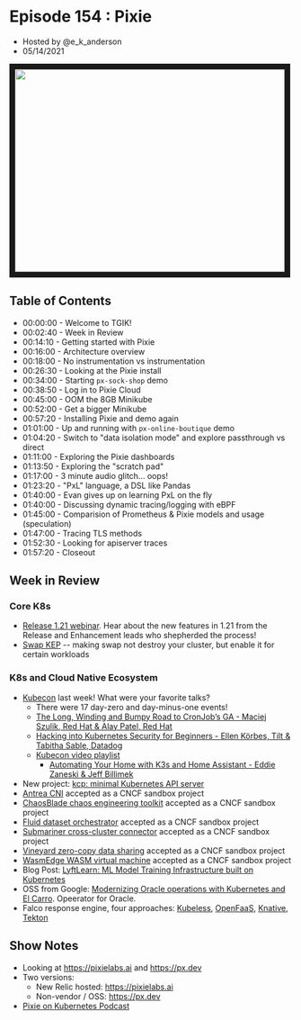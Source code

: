 # Episode 154 : Pixie
- Hosted by @e_k_anderson
- 05/14/2021

<!--- Thumbnailed embed of the video, n8Xo_ghCIOSY is the video id from the youtube url --->

<a href="https://www.youtube.com/watch?v=CYQsLfVcgYI
" target="_blank"><img src="http://img.youtube.com/vi/CYQsLfVcgYI/hqdefault.jpg" width="480" height="360" border="10" /></a>

## Table of Contents

- 00:00:00 - Welcome to TGIK!
- 00:02:40 - Week in Review
- 00:14:10 - Getting started with Pixie
- 00:16:00 - Architecture overview
- 00:18:00 - No instrumentation vs instrumentation
- 00:26:30 - Looking at the Pixie install
- 00:34:00 - Starting `px-sock-shop` demo
- 00:38:50 - Log in to Pixie Cloud
- 00:45:00 - OOM the 8GB Minikube
- 00:52:00 - Get a bigger Minikube
- 00:57:20 - Installing Pixie and demo again
- 01:01:00 - Up and running with `px-online-boutique` demo
- 01:04:20 - Switch to "data isolation mode" and explore passthrough vs direct
- 01:11:00 - Exploring the Pixie dashboards
- 01:13:50 - Exploring the "scratch pad"
- 01:17:00 - 3 minute audio glitch... oops!
- 01:23:20 - "PxL" language, a DSL like Pandas
- 01:40:00 - Evan gives up on learning PxL on the fly
- 01:40:00 - Discussing dynamic tracing/logging with eBPF
- 01:45:00 - Comparision of Prometheus & Pixie models and usage (speculation)
- 01:47:00 - Tracing TLS methods
- 01:52:30 - Looking for apiserver traces
- 01:57:20 - Closeout

## Week in Review

### Core K8s

* [Release 1.21 webinar](https://community.cncf.io/events/details/cncf-cncf-online-programs-presents-cncf-live-webinar-kubernetes-121-release/). Hear about the new features in 1.21 from the Release and Enhancement leads who shepherded the process!
* [Swap KEP](https://github.com/kubernetes/enhancements/tree/master/keps/sig-node/2400-node-swap) -- making swap not destroy your cluster, but enable it for certain workloads

### K8s and Cloud Native Ecosystem

* [Kubecon](https://events.linuxfoundation.org/kubecon-cloudnativecon-europe/) last week! What were your favorite talks?
   * There were 17 day-zero and day-minus-one events!
   * [The Long, Winding and Bumpy Road to CronJob’s GA - Maciej Szulik, Red Hat & Alay Patel, Red Hat](https://youtu.be/o5h6s3A9bXY)
   * [Hacking into Kubernetes Security for Beginners - Ellen Körbes, Tilt & Tabitha Sable, Datadog](https://youtu.be/mLsCm9GVIQg)
   * [Kubecon video playlist](https://www.youtube.com/playlist?list=PLj6h78yzYM2MqBm19mRz9SYLsw4kfQBrC)
       * [Automating Your Home with K3s and Home Assistant - Eddie Zaneski & Jeff Billimek](https://www.youtube.com/watch?v=icyTnoonRqI&list=PLj6h78yzYM2MqBm19mRz9SYLsw4kfQBrC&index=97)
* New project: [kcp: minimal Kubernetes API server](https://github.com/kcp-dev/kcp)
* [Antrea CNI](https://github.com/antrea-io/antrea) accepted as a CNCF sandbox project
* [ChaosBlade chaos engineering toolkit](https://github.com/chaosblade-io/chaosblade) accepted as a CNCF sandbox project
* [Fluid dataset orchestrator](https://github.com/fluid-cloudnative/fluid) accepted as a CNCF sandbox project
* [Submariner cross-cluster connector](https://github.com/submariner-io/submariner/) accepted as a CNCF sandbox project
* [Vineyard zero-copy data sharing](https://github.com/alibaba/v6d/) accepted as a CNCF sandbox project
* [WasmEdge WASM virtual machine](https://github.com/WasmEdge/WasmEdge) accepted as a CNCF sandbox project
* Blog Post: [LyftLearn: ML Model Training Infrastructure built on Kubernetes](https://eng.lyft.com/lyftlearn-ml-model-training-infrastructure-built-on-kubernetes-aef8218842bb)
* OSS from Google: [Modernizing Oracle operations with Kubernetes and El Carro](https://opensource.googleblog.com/2021/05/modernizing-oracle-operations-with-kubernetes-el-carro.html). Opeerator for Oracle.
* Falco response engine, four approaches: [Kubeless](https://falco.org/blog/falcosidekick-reponse-engine-part-1-kubeless/), [OpenFaaS](https://falco.org/blog/falcosidekick-reponse-engine-part-2-openfaas/), [Knative](https://falco.org/blog/falcosidekick-reponse-engine-part-3-knative/), [Tekton](https://falco.org/blog/falcosidekick-response-engine-part-4-tekton/)

## Show Notes

* Looking at https://pixielabs.ai and https://px.dev
* Two versions:
   * New Relic hosted: https://pixielabs.ai
   * Non-vendor / OSS: https://px.dev
* [Pixie on Kubernetes Podcast ](https://kubernetespodcast.com/episode/150-pixie/)